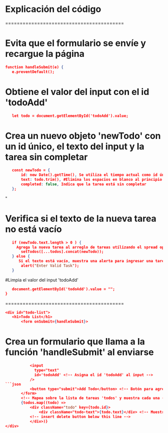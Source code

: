 # Explicación del código 
=========================================
 # Evita que el formulario se envíe y recargue la página
 ```json
function handleSubmit(e) {
    e.preventDefault();
```

# Obtiene el valor del input con el id 'todoAdd'
 ```json
    let todo = document.getElementById('todoAdd').value;
```

 # Crea un nuevo objeto 'newTodo' con un id único, el texto del input y la tarea sin completar
 ```json
    const newTodo = {
        id: new Date().getTime(), Se utiliza el tiempo actual como id único
        text: todo.trim(), #Elimina los espacios en blanco al principio y al final del texto
        completed: false, Indica que la tarea está sin completar
    };
 ```
"
 # Verifica si el texto de la nueva tarea no está vacío
 ```json
    if (newTodo.text.length > 0 ) {
      Agrega la nueva tarea al arreglo de tareas utilizando el spread operator y concat
        setTodos([...todos].concat(newTodo));
    } else {
       Si el texto está vacío, muestra una alerta para ingresar una tarea válida
        alert("Enter Valid Task");
    }
 ```
#Limpia el valor del input 'todoAdd'
 ```json
    document.getElementById('todoAdd').value = "";
}
 ```
=========================================
 ```json
<div id="todo-list">
    <h1>Todo List</h1>
        <form onSubmit={handleSubmit}>
 ```

 # Crea un formulario que llama a la función 'handleSubmit' al enviarse 
 ```json
            <input
              type="text"
              id='todoAdd' <!-- Asigna el id 'todoAdd' al input -->
            />
 ```json
            <button type="submit">Add Todo</button> <!-- Botón para agregar una tarea -->
        </form>
        <!-- Mapea sobre la lista de tareas 'todos' y muestra cada una -->
        {todos.map((todo) =>
            <div className="todo" key={todo.id}>
                <div className="todo-text">{todo.text}</div> <!-- Muestra el texto de la tarea -->
            <!-- insert delete button below this line -->
            </div>)}
</div>
 ```

